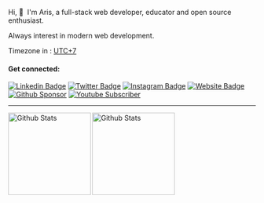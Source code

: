 <!-- <img src="https://media.giphy.com/media/SWoSkN6DxTszqIKEqv/giphy.gif" alt="Aris Ripandi"> -->

Hi, 👋  &nbsp;I'm Aris, a full-stack web developer, educator and open source enthusiast.

Always interest in modern web development.

Timezone in : <a href="https://time.is/UTC+7" target="_blank" rel="noopener noreferrer">UTC+7</a>

#### Get connected:

[![Linkedin Badge](https://img.shields.io/badge/-aris--ripandi-blue?style=flat-square&logo=Linkedin&logoColor=white&link=https://www.linkedin.com/in/aris-ripandi/)](https://www.linkedin.com/in/aris-ripandi)
[![Twitter Badge](https://img.shields.io/badge/-@riipandi-1ca0f1?style=flat-square&labelColor=1ca0f1&logo=twitter&logoColor=white&link=https://twitter.com/riipandi)](https://twitter.com/riipandi)
[![Instagram Badge](https://img.shields.io/badge/-@riipandi-D7008A?style=flat-square&labelColor=D7008A&logo=Instagram&logoColor=white&link=https://www.instagram.com/riipandi)](https://www.instagram.com/riipandi)
[![Website Badge](https://img.shields.io/badge/-aris.web.id-blueviolet?style=flat-square&logo=appveyor&logoColor=white&link=https://aris.web.id/)](https://aris.web.id/)
[![Github Sponsor](https://img.shields.io/static/v1?color=26B643&label=Sponsor&message=%E2%9D%A4&logo=GitHub&style=flat-square)](https://github.com/sponsors/riipandi)
[![Youtube Subscriber](https://img.shields.io/youtube/channel/subscribers/UCwNN8WeUgXzqaSEjPNLuLmw?style=flat-square)](https://www.youtube.com/channel/UCwNN8WeUgXzqaSEjPNLuLmw)

<hr />

<img src="https://github-readme-stats.vercel.app/api/top-langs/?username=riipandi&theme=gruvbox" align="left" height="168" alt="Github Stats" />
<img src="https://github-readme-stats.vercel.app/api?username=riipandi&theme=radical&layout=compact&show_icons=true&theme=radical&include_all_commits=true&count_private=true" align="left" height="168" alt="Github Stats" />
